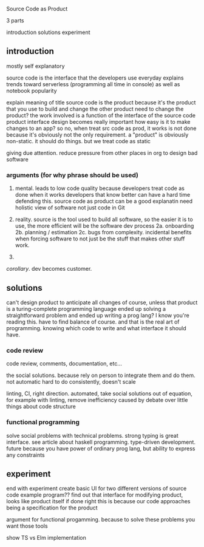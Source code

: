 
Source Code as Product

3 parts

introduction
solutions
experiment



## introduction

mostly self explanatory

source code is the interface that the developers use everyday
explains trends toward serverless (programming all time in console)
   as well as notebook popularity



explain meaning of title
source code is the product because it's the product that you use to build and change the other product
need to change the product? the work involved is a function of the interface of the source code product
interface design becomes really important
how easy is it to make changes to an app? 
so no, when treat src code as prod, it works is not done because it's obviously not the only requirement.
a "product" is obviously non-static. it should do  things. but we treat code as static 

giving due attention. reduce pressure from other places in org to design bad software


### arguments (for why phrase should be used)

1. mental. leads to low code quality because developers treat code as done when it works
   developers that know better can have a hard time defending this.
   source code as product can be a good explanatin
   need holistic view of software not just code in Git

2. reality. source is the tool used to build all software, so the easier it is to use, the more efficient will be the software dev process
2a. onboarding
2b. planning / estimation
2c. bugs from complexity. incidental benefits when forcing software to not just be the stuff that makes other stuff work. 


3. 


*corollary*. dev becomes customer.



## solutions

can't design product to anticipate all changes of course, unless that product is a turing-complete programming language
ended up solving a straightforward problem and ended up writing a prog lang? I know you're reading this. 
have to find balance of course. and that is the real art of programming. knowing which code to write and what interface it should have. 


### code review

code review, comments, documentation, etc...

the social solutions. because rely on person to integrate them and do them. not automatic
hard to do consistently, doesn't scale

linting, CI, 
right direction. automated, take social solutions out of equation, for example with linting, remove inefficiency caused by debate over little things about code structure


### functional programming

solve social problems with technical problems. strong typing is great interface. 
see article about haskell programming. type-driven development.
future because you have power of ordinary prog lang, but ability to express any constraints 


## experiment

end with experiment
create basic UI for two different versions of source code
example program?? 
find out that interface for modifying product, looks like product itself if done right
this is because our code approaches being a specification for the product

argument for functional progamming. because to solve these problems you want those tools

show TS vs Elm implementation

